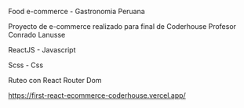 Food e-commerce - Gastronomia Peruana

Proyecto de e-commerce realizado para final de Coderhouse Profesor Conrado Lanusse

ReactJS - Javascript

Scss - Css

Ruteo con React Router Dom

https://first-react-ecommerce-coderhouse.vercel.app/
